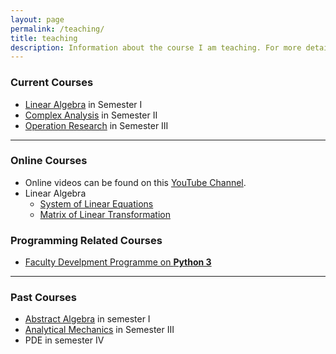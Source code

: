 ```yaml
---
layout: page
permalink: /teaching/
title: teaching
description: Information about the course I am teaching. For more detail click on course links.
---
```


### Current Courses 

- [Linear Algebra](https://sandeepsuman.com/linear-algebra/) in Semester I
- [Complex Analysis](https://sandeepsuman.com/complex-analysis/) in Semester II
- [Operation Research](https://sandeepsuman.com/operation-research/) in Semester III

***

### Online Courses

- Online videos can be found on this [YouTube Channel](https://www.youtube.com/channel/UCXSblr5-4bLUBgqxIWaiIdg).
- Linear Algebra 
  * [System of Linear Equations](https://www.youtube.com/watch?v=_msI17F-UhQ&list=PLZt5lIVW7jQSmgk5b3FOOnT7kP4mDOs_N)
  * [Matrix of Linear Transformation](https://www.youtube.com/watch?v=yaKoLp9GhHg&list=PLZt5lIVW7jQSQ4bY1loXYbdiHsx5eulgI)

### Programming Related Courses
- [Faculty Develpment Programme on **Python 3**](https://sandeepsuman.com/fdp-python-2020/)

***

### Past Courses

- [Abstract Algebra](https://sandeepsuman.com/abstract-algebra/) in semester I
- [Analytical Mechanics](https://sandeepsuman.com/classical-mechanics/) in Semester III
- PDE in semester IV
